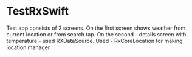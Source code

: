 # TestRxSwift

Test app consists of 2 screens.
On the first screen shows weather from current location or from search tap. On the second - details screen with temperature - used RXDataSource.
Used - RxCoreLocation for making location manager
